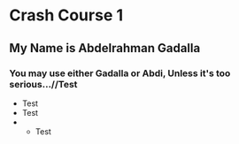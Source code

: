 # Crash Course 1
## My Name is Abdelrahman Gadalla
### You may use either Gadalla or Abdi, Unless it's too serious...//Test
* Test
* Test
* * Test
